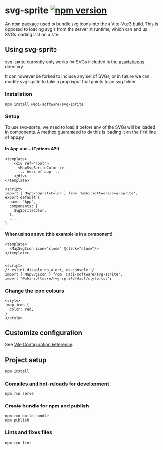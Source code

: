 # svg-sprite [![npm version](https://badge.fury.io/js/%40abi-software%2Fsvg-sprite.svg)](https://badge.fury.io/js/%40abi-software%2Fsvg-sprite)
An npm package used to bundle svg icons into the a Vite-Vue3 build. This is opposed to loading svg's from the server at runtime, which can end up SVGs loading last on a site.

## Using svg-sprite
svg-sprite currently only works for SVGs included in the [assets/icons](https://github.com/ABI-Software/svg-sprite/tree/main/assets/icons) directory

It can however be forked to include any set of SVGs, or in future we can modify svg-sprite to take a prop input that points to an svg folder

### Installation
```
npm install @abi-software/svg-sprite
```
### Setup

To use svg-sprite, we need to load it before any of the SVGs will be loaded in components. A method guaranteed to do this is loading it on the first line of app.py

#### In App.vue - (Options API)
```
<template>
    <div ref="root">
      <MapSvgSpriteColor />
      ... Rest of app ...
    </div>
</template>

<script>
import { MapSvgSpriteColor } from '@abi-software/svg-sprite';
export default {
  name: "App",
  components: {
    SvgSpriteColor,
  },
  ...
}
```

#### When using an svg (this example is in a component)
```
<template>
  <MapSvgIcon icon="close" @click="close"/>
</template>


<script>
/* eslint-disable no-alert, no-console */
import { MapSvgIcon } from '@abi-software/svg-sprite';
import "@abi-software/svg-sprite/dist/style.css";
``` 

### Change the icon colours
```
<style>
.map-icon {
  color: red;
}
</style>
``` 

## Customize configuration

See [Vite Configuration Reference](https://vitejs.dev/config/).

## Project setup
```
npm install
```

### Compiles and hot-reloads for development
```
npm run serve
```

### Create bundle for npm and publish 
```
npm run build-bundle
npm publish 
```

### Lints and fixes files
```
npm run lint
```
